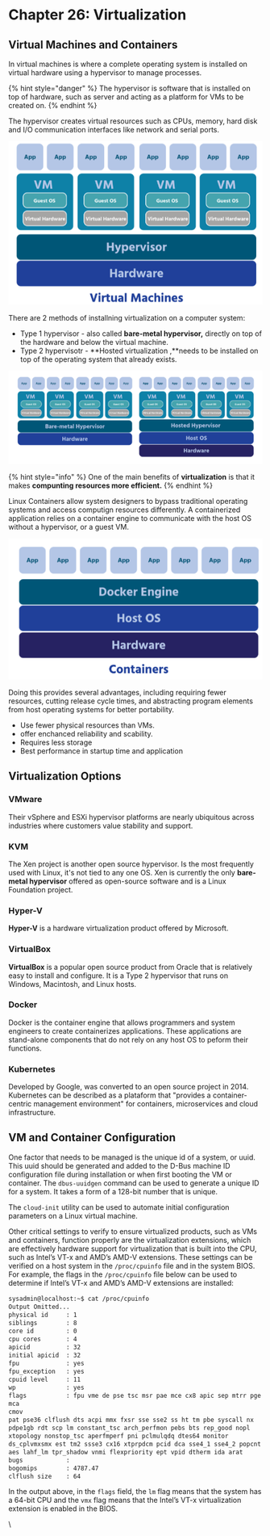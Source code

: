 # Chapter 26: Virtualization

## Virtual Machines and Containers

In virtual machines is where a complete operating system is installed on virtual hardware using a hypervisor to manage processes.

{% hint style="danger" %}
The hypervisor is software that is installed on top of hardware, such as server and acting as a platform for VMs to be created on.
{% endhint %}

The hypervisor creates virtual resources such as CPUs, memory, hard disk and I/O communication interfaces like network and serial ports.

![](<../.gitbook/assets/image (10).png>)

There are 2 methods of installning virtualization on a computer system:

* Type 1 hypervisor - also called **bare-metal hypervisor,** directly on top of the hardware and below the virtual machine.
* Type 2 hypervisotr - **Hosted virtualization ,**needs to be installed on top of the operating system that already exists.

![](<../.gitbook/assets/image (4).png>)

{% hint style="info" %}
One of the main benefits of **virtualization** is that it makes **compunting resources more efficient.**
{% endhint %}

Linux Containers allow system designers to bypass traditional operating systems and access computign resources differently. A containerized application relies on a container engine to communicate with the host OS without a hypervisor, or a guest VM.

![](<../.gitbook/assets/image (20).png>)

Doing this provides several advantages, including requiring fewer resources, cutting release cycle times, and abstracting program elements from host operating systems for better portability.

* Use fewer physical resources than VMs.
* offer enchanced reliability and scability.
* Requires less storage
* Best performance in startup time and application

## Virtualization Options

### VMware

Their vSphere and ESXi hypervisor platforms are nearly ubiquitous across industries where customers value stability and support.

### KVM

The Xen project is another open source hypervisor. Is the most frequently used with Linux, it's not tied to any one OS. Xen is currently the only **bare-metal hypervisor** offered as open-source software and is a Linux Foundation project.

### Hyper-V

**Hyper-V** is a hardware virtualization product offered by Microsoft.&#x20;

### VirtualBox

**VirtualBox** is a popular open source product from Oracle that is relatively easy to install and configure. It is a Type 2 hypervisor that runs on Windows, Macintosh, and Linux hosts.

### Docker

Docker is the container engine that allows programmers and system engineers to create containerizes applications. These applications are stand-alone components that do not rely on any host OS to peform their functions.

### Kubernetes

Developed by Google, was converted to an open source project in 2014. Kubernetes can be described as a plataform that "provides a container-centric management environment" for containers, microservices and cloud infrastructure.

## VM and Container Configuration

One factor that needs to be managed is the unique id of a system, or uuid. This uuid should be generated and added to the D-Bus machine ID configuration file during installation or when first booting the VM or container. The `dbus-uuidgen` command can be used to generate a unique ID for a system. It takes a form of a 128-bit number that is unique.

The `cloud-init` utility can be used to automate initial configuration parameters on a Linux virtual machine.

Other critical settings to verify to ensure virtualized products, such as VMs and containers, function properly are the virtualization extensions, which are effectively hardware support for virtualization that is built into the CPU, such as Intel’s VT-x and AMD’s AMD-V extensions. These settings can be verified on a host system in the `/proc/cpuinfo` file and in the system BIOS. For example, the flags in the `/proc/cpuinfo` file below can be used to determine if Intel’s VT-x and AMD’s AMD-V extensions are installed:

```
sysadmin@localhost:~$ cat /proc/cpuinfo
Output Omitted...
physical id     : 1
siblings        : 8
core id         : 0
cpu cores       : 4
apicid          : 32
initial apicid  : 32
fpu             : yes
fpu_exception   : yes
cpuid level     : 11
wp              : yes
flags           : fpu vme de pse tsc msr pae mce cx8 apic sep mtrr pge mca
cmov
pat pse36 clflush dts acpi mmx fxsr sse sse2 ss ht tm pbe syscall nx pdpe1gb rdt scp lm constant_tsc arch_perfmon pebs bts rep_good nopl xtopology nonstop_tsc aperfmperf pni pclmulqdq dtes64 monitor ds_cplvmxsmx est tm2 ssse3 cx16 xtprpdcm pcid dca sse4_1 sse4_2 popcnt aes lahf_lm tpr_shadow vnmi flexpriority ept vpid dtherm ida arat
bugs            :
bogomips        : 4787.47
clflush size    : 64
```

In the output above, in the `flags` field, the `lm` flag means that the system has a 64-bit CPU and the `vmx` flag means that the Intel’s VT-x virtualization extension is enabled in the BIOS.

\

